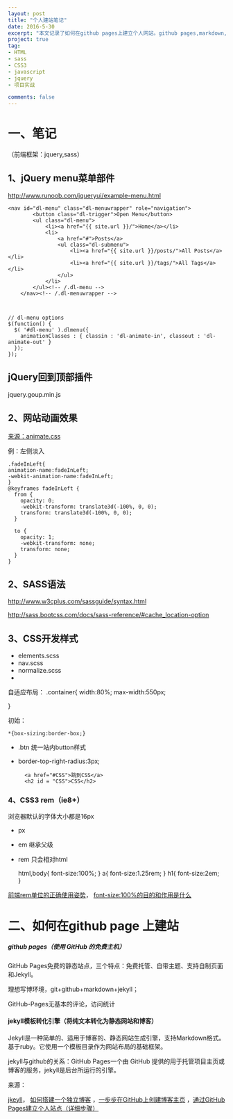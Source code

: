 ```yaml
---
layout: post
title: "个人建站笔记"
date: 2016-5-30
excerpt: "本文记录了如何在github pages上建立个人网站。github pages,markdown,jekyll。"
project: true
tag:
- HTML
- sass
- CSS3
- javascript
- jquery
- 项目实战

comments: false
---
```


# 一、笔记

（前端框架：jquery,sass）

## 1、jQuery menu菜单部件
http://www.runoob.com/jqueryui/example-menu.html

	<nav id="dl-menu" class="dl-menuwrapper" role="navigation">
			<button class="dl-trigger">Open Menu</button>
			<ul class="dl-menu">
				<li><a href="{{ site.url }}/">Home</a></li>
				<li>
					<a href="#">Posts</a>
					<ul class="dl-submenu">
						<li><a href="{{ site.url }}/posts/">All Posts</a></li>
						<li><a href="{{ site.url }}/tags/">All Tags</a></li>
					</ul>
				</li>
			</ul><!-- /.dl-menu -->
		</nav><!-- /.dl-menuwrapper -->
		


	// dl-menu options
	$(function() {
	  $( '#dl-menu' ).dlmenu({
	    animationClasses : { classin : 'dl-animate-in', classout : 'dl-animate-out' }
	  });
	});

## jQuery回到顶部插件 
jquery.goup.min.js

## 2、网站动画效果
<a href = "http://daneden.me/animate" target = "_blank">来源：animate.css</a>

例：左侧淡入

	.fadeInLeft{
	animation-name:fadeInLeft;
	-webkit-animation-name:fadeInLeft;
	}
	@keyframes fadeInLeft {
	  from {
	    opacity: 0;
	    -webkit-transform: translate3d(-100%, 0, 0);
	    transform: translate3d(-100%, 0, 0);
	  }
	
	  to {
	    opacity: 1;
	    -webkit-transform: none;
	    transform: none;
	  }
	}

## 2、SASS语法
http://www.w3cplus.com/sassguide/syntax.html

http://sass.bootcss.com/docs/sass-reference/#cache_location-option

## 3、CSS开发样式

- elements.scss 
- nav.scss
- normalize.scss
- 


自适应布局：
.container{
width:80%;
max-width:550px;


}

初始：

	*{box-sizing:border-box;}


- .btn 统一站内button样式
- border-top-right-radius:3px;


		<a href="#CSS">跳到CSS</a>
		<h2 id = "CSS">CSS</h2> 


### 4、CSS3 rem（ie8+）

浏览器默认的字体大小都是16px
- px  
- em	继承父级
- rem	只会相对html


	html,body{
	font-size:100%;
	}
	a{
	font-size:1.25rem;
	}
	h1{
		font-size:2em;		
	}

<a href= "http://www.tuicool.com/articles/eY7NZn" target = "_blank">前端rem单位的正确使用姿势</a>，
<a href= "http://www.jb51.net/css/145926.html" target = "_blank">font-size:100%的目的和作用是什么</a>


# 二、如何在github page 上建站

##### github pages（使用 GitHub 的免费主机）

GitHub Pages免费的静态站点，三个特点：免费托管、自带主题、支持自制页面和Jekyll。

理想写博环境，git+github+markdown+jekyll；

GitHub-Pages无基本的评论，访问统计


#### jekyll模板转化引擎（将纯文本转化为静态网站和博客）

Jekyll是一种简单的、适用于博客的、静态网站生成引擎，支持Markdown格式。基于ruby。它使用一个模板目录作为网站布局的基础框架。

jekyll与github的关系：GitHub Pages一个由 GitHub 提供的用于托管项目主页或博客的服务，jekyll是后台所运行的引擎。

来源：

<a href= "http://jekyll.com.cn/" target = "_blank">jkeyll</a>，
<a href= "http://www.jianshu.com/p/05289a4bc8b2" target="_blank">如何搭建一个独立博客</a>
，<a href= "http://www.pchou.info/ssgithubPage/2013-01-03-build-github-blog-page-01.html" target="_blank">一步步在GitHub上创建博客主页</a>
，<a href = "http://www.cnblogs.com/purediy/archive/2013/03/07/2948892.html" target="_blank">通过GitHub Pages建立个人站点（详细步骤）</a>